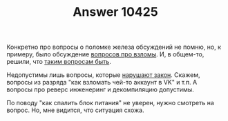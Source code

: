﻿---
title: "Answer 10425"
se.owner.user_id: 15479
se.owner.display_name: "Suvitruf - Andrei Apanasik"
se.owner.link: "https://ru.meta.stackoverflow.com/users/15479/suvitruf-andrei-apanasik"
se.answer_id: 10425
se.question_id: 10424
se.post_type: answer
se.score: 5
se.is_accepted: False
---
<p>Конкретно про вопросы о поломке железа обсуждений не помню, но, к примеру, было обсуждение <a href="https://ru.meta.stackoverflow.com/q/2868/15479">вопросов про взломы</a>. И, в общем-то, решили, что <a href="https://ru.meta.stackoverflow.com/a/2869/15479">таким вопросам быть</a>.</p>

<p>Недопустимы лишь вопросы, которые <a href="https://ru.meta.stackoverflow.com/q/1070/15479">нарушают закон</a>. Скажем, вопросы из разряда "как взломать чей-то аккаунт в VK" и т.п. А вопросы про реверс инженеринг и декомпиляцию допустимы.</p>

<p>По поводу "как спалить блок питания" не уверен, нужно смотреть на вопрос. Но, мне видится, что ситуация схожа.</p>

